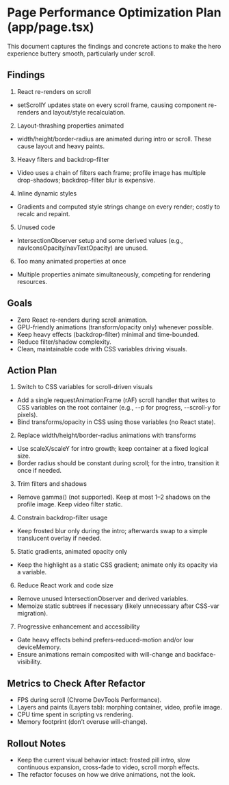 # Page Performance Optimization Plan (app/page.tsx)

This document captures the findings and concrete actions to make the hero experience buttery smooth, particularly under scroll.

## Findings

1. React re-renders on scroll

- setScrollY updates state on every scroll frame, causing component re-renders and layout/style recalculation.

2. Layout-thrashing properties animated

- width/height/border-radius are animated during intro or scroll. These cause layout and heavy paints.

3. Heavy filters and backdrop-filter

- Video uses a chain of filters each frame; profile image has multiple drop-shadows; backdrop-filter blur is expensive.

4. Inline dynamic styles

- Gradients and computed style strings change on every render; costly to recalc and repaint.

5. Unused code

- IntersectionObserver setup and some derived values (e.g., navIconsOpacity/navTextOpacity) are unused.

6. Too many animated properties at once

- Multiple properties animate simultaneously, competing for rendering resources.

## Goals

- Zero React re-renders during scroll animation.
- GPU-friendly animations (transform/opacity only) whenever possible.
- Keep heavy effects (backdrop-filter) minimal and time-bounded.
- Reduce filter/shadow complexity.
- Clean, maintainable code with CSS variables driving visuals.

## Action Plan

1. Switch to CSS variables for scroll-driven visuals

- Add a single requestAnimationFrame (rAF) scroll handler that writes to CSS variables on the root container (e.g., --p for progress, --scroll-y for pixels).
- Bind transforms/opacity in CSS using those variables (no React state).

2. Replace width/height/border-radius animations with transforms

- Use scaleX/scaleY for intro growth; keep container at a fixed logical size.
- Border radius should be constant during scroll; for the intro, transition it once if needed.

3. Trim filters and shadows

- Remove gamma() (not supported). Keep at most 1–2 shadows on the profile image. Keep video filter static.

4. Constrain backdrop-filter usage

- Keep frosted blur only during the intro; afterwards swap to a simple translucent overlay if needed.

5. Static gradients, animated opacity only

- Keep the highlight as a static CSS gradient; animate only its opacity via a variable.

6. Reduce React work and code size

- Remove unused IntersectionObserver and derived variables.
- Memoize static subtrees if necessary (likely unnecessary after CSS-var migration).

7. Progressive enhancement and accessibility

- Gate heavy effects behind prefers-reduced-motion and/or low deviceMemory.
- Ensure animations remain composited with will-change and backface-visibility.

## Metrics to Check After Refactor

- FPS during scroll (Chrome DevTools Performance).
- Layers and paints (Layers tab): morphing container, video, profile image.
- CPU time spent in scripting vs rendering.
- Memory footprint (don’t overuse will-change).

## Rollout Notes

- Keep the current visual behavior intact: frosted pill intro, slow continuous expansion, cross-fade to video, scroll morph effects.
- The refactor focuses on how we drive animations, not the look.

